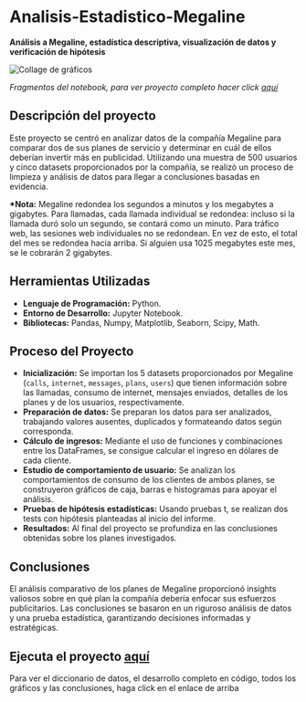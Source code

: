 # Analisis-Estadistico-Megaline
__Análisis a Megaline, estadística descriptiva, visualización de datos y verificación de hipótesis__

<image src="https://github.com/BastianLQ/Analisis-Estadistico-Megaline/blob/main/N4.jpg" alt="Collage de gráficos">

_Fragmentos del notebook, para ver proyecto completo hacer click [aquí](https://portfoliodabastianlopez.on.drv.tw/Portafolio/An%C3%A1lisis%20Estad%C3%ADstico%20Megaline.html)_

## Descripción del proyecto
Este proyecto se centró en analizar datos de la compañía Megaline para comparar dos de sus planes de servicio y determinar en cuál de ellos deberían invertir más en publicidad. Utilizando una muestra de 500 usuarios y cinco datasets proporcionados por la compañía, se realizó un proceso de limpieza y análisis de datos para llegar a conclusiones basadas en evidencia.

__*Nota:__ Megaline redondea los segundos a minutos y los megabytes a gigabytes. Para llamadas, cada llamada individual se redondea: incluso si la llamada duró solo un segundo, se contará como un minuto. Para tráfico web, las sesiones web individuales no se redondean. En vez de esto, el total del mes se redondea hacia arriba. Si alguien usa 1025 megabytes este mes, se le cobrarán 2 gigabytes.
  
## Herramientas Utilizadas
- __Lenguaje de Programación:__ Python.
- __Entorno de Desarrollo:__ Jupyter Notebook.
- __Bibliotecas:__ Pandas, Numpy, Matplotlib, Seaborn, Scipy, Math.
  
## Proceso del Proyecto
- __Inicialización:__ Se importan los 5 datasets proporcionados por Megaline (`calls`, `internet`, `messages`, `plans`, `users`) que tienen información sobre las llamadas, consumo de internet, mensajes enviados, detalles de los planes y de los usuarios, respectivamente.
- __Preparación de datos:__  Se preparan los datos para ser analizados, trabajando valores ausentes, duplicados y formateando datos según corresponda.
- __Cálculo de ingresos:__ Mediante el uso de funciones y combinaciones entre los DataFrames, se consigue calcular el ingreso en dólares de cada cliente.
- __Estudio de comportamiento de usuario:__ Se analizan los comportamientos de consumo de los clientes de ambos planes, se construyeron gráficos de caja, barras e histogramas para apoyar el análisis.
- __Pruebas de hipótesis estadísticas:__ Usando pruebas t, se realizan dos tests con hipótesis planteadas al inicio del informe.
- __Resultados:__ Al final del proyecto se profundiza en las conclusiones obtenidas sobre los planes investigados.
  
## Conclusiones
El análisis comparativo de los planes de Megaline proporcionó insights valiosos sobre en qué plan la compañía debería enfocar sus esfuerzos publicitarios. Las conclusiones se basaron en un riguroso análisis de datos y una prueba estadística, garantizando decisiones informadas y estratégicas.

## Ejecuta el proyecto [aquí](https://portfoliodabastianlopez.on.drv.tw/Portafolio/An%C3%A1lisis%20Estad%C3%ADstico%20Megaline.html)
Para ver el diccionario de datos, el desarrollo completo en código, todos los gráficos y las conclusiones, haga click en el enlace de arriba
